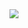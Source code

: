 <picture>
  <source
    srcset="https://iliano-github-stats-instance.vercel.app/api?username=Iliano101&show_icons=true&theme=github_dark"
    media="(prefers-color-scheme: dark)"
  />
  <source
    srcset="https://iliano-github-stats-instance.vercel.app/api?username=Iliano101&show_icons=true"
    media="(prefers-color-scheme: light), (prefers-color-scheme: no-preference)"
  />
  <img src="https://iliano-github-stats-instance.vercel.app/api?username=Iliano101&show_icons=true&theme=transparent" />
</picture>
